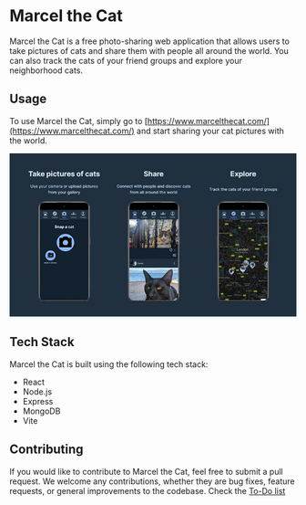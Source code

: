 # Marcel the Cat

Marcel the Cat is a free photo-sharing web application that allows users to take pictures of cats and share them with people all around the world. You can also track the cats of your friend groups and explore your neighborhood cats.

## Usage

To use Marcel the Cat, simply go to [https://www.marcelthecat.com/](https://www.marcelthecat.com/) and start sharing your cat pictures with the world.

![Homepage of Marcel the Cat app displaying three snapshots of the app on mobile](frontpage.jpg)

## Tech Stack

Marcel the Cat is built using the following tech stack:

- React
- Node.js
- Express
- MongoDB
- Vite

## Contributing

If you would like to contribute to Marcel the Cat, feel free to submit a pull request. We welcome any contributions, whether they are bug fixes, feature requests, or general improvements to the codebase.
Check the [To-Do list](./TODO.md)
